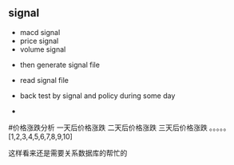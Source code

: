 ## signal

- macd signal
- price signal
- volume signal

* then generate signal file

* read signal file

* back test by signal and policy during some day
* 

#价格涨跌分析
一天后价格涨跌
二天后价格涨跌
三天后价格涨跌
。。。。。
[1,2,3,4,5,6,7,8,9,10]

这样看来还是需要关系数据库的帮忙的




